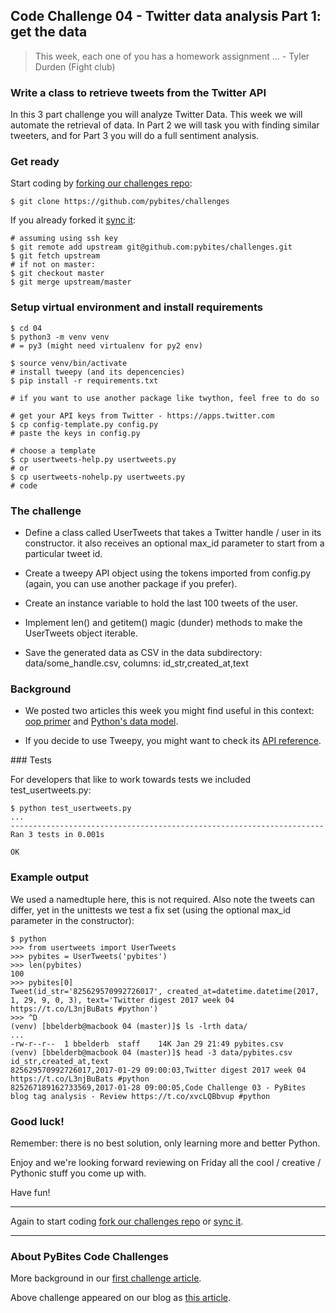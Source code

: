 ## Code Challenge 04 - Twitter data analysis Part 1: get the data

> This week, each one of you has a homework assignment ... - Tyler Durden (Fight club)

### Write a class to retrieve tweets from the Twitter API 

In this 3 part challenge you will analyze Twitter Data. This week we will automate the retrieval of data. In Part 2 we will task you with finding similar tweeters, and for Part 3 you will do a full sentiment analysis.

### Get ready

Start coding by [forking our challenges repo](https://github.com/pybites/challenges):

	$ git clone https://github.com/pybites/challenges
	
If you already forked it [sync it](https://help.github.com/articles/syncing-a-fork/):

	# assuming using ssh key
	$ git remote add upstream git@github.com:pybites/challenges.git 
	$ git fetch upstream
	# if not on master: 
	$ git checkout master 
	$ git merge upstream/master

### Setup virtual environment and install requirements

	$ cd 04
	$ python3 -m venv venv
	# = py3 (might need virtualenv for py2 env)

	$ source venv/bin/activate 
	# install tweepy (and its depencencies)
	$ pip install -r requirements.txt

	# if you want to use another package like twython, feel free to do so

	# get your API keys from Twitter - https://apps.twitter.com 
	$ cp config-template.py config.py
	# paste the keys in config.py

	# choose a template
	$ cp usertweets-help.py usertweets.py
	# or 
	$ cp usertweets-nohelp.py usertweets.py
	# code

### The challenge

* Define a class called UserTweets that takes a Twitter handle / user in its constructor. it also receives an optional max_id parameter to start from a particular tweet id. 
* Create a tweepy API object using the tokens imported from config.py (again, you can use another package if you prefer).

* Create an instance variable to hold the last 100 tweets of the user. 

* Implement len() and getitem() magic (dunder) methods to make the UserTweets object iterable.

* Save the generated data as CSV in the data subdirectory: data/some_handle.csv, columns: id_str,created_at,text

### Background

* We posted two articles this week you might find useful in this context: [oop primer](http://pybit.es/oop-primer.html) and [Python's data model](http://pybit.es/python-data-model.html). 

* If you decide to use Tweepy, you might want to check its [API reference](http://docs.tweepy.org/en/v3.5.0/api.html).

### Tests

For developers that like to work towards tests we included test_usertweets.py:

	$ python test_usertweets.py
	...
	----------------------------------------------------------------------
	Ran 3 tests in 0.001s

	OK

### Example output

We used a namedtuple here, this is not required. Also note the tweets can differ, yet in the unittests we test a fix set (using the optional max_id parameter in the constructor):

	$ python
	>>> from usertweets import UserTweets
	>>> pybites = UserTweets('pybites')
	>>> len(pybites)
	100
	>>> pybites[0]
	Tweet(id_str='825629570992726017', created_at=datetime.datetime(2017, 1, 29, 9, 0, 3), text='Twitter digest 2017 week 04 https://t.co/L3njBuBats #python')
	>>> ^D
	(venv) [bbelderb@macbook 04 (master)]$ ls -lrth data/
	...
	-rw-r--r--  1 bbelderb  staff    14K Jan 29 21:49 pybites.csv
	(venv) [bbelderb@macbook 04 (master)]$ head -3 data/pybites.csv
	id_str,created_at,text
	825629570992726017,2017-01-29 09:00:03,Twitter digest 2017 week 04 https://t.co/L3njBuBats #python
	825267189162733569,2017-01-28 09:00:05,Code Challenge 03 - PyBites blog tag analysis - Review https://t.co/xvcLQBbvup #python

### Good luck!

Remember: there is no best solution, only learning more and better Python.

Enjoy and we're looking forward reviewing on Friday all the cool / creative / Pythonic stuff you come up with.

Have fun!

---

Again to start coding [fork our challenges repo](https://github.com/pybites/challenges) or [sync it](https://help.github.com/articles/syncing-a-fork/).

---

### About PyBites Code Challenges

More background in our [first challenge article](http://pybit.es/codechallenge01.html).

Above challenge appeared on our blog as [this article](http://pybit.es/codechallenge04.html).
